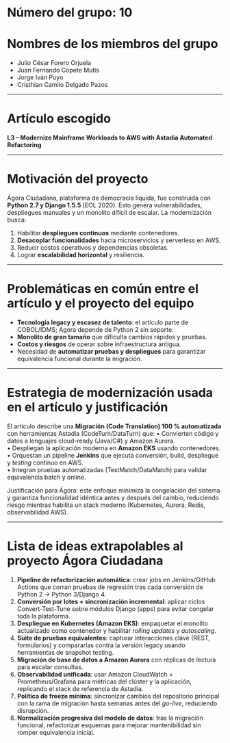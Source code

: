 # Número del grupo: 10

# Nombres de los miembros del grupo
- Julio César Forero Orjuela
- Juan Fernando Copete Mutis
- Jorge Iván Puyo
- Cristhian Camilo Delgado Pazos

---

# Artículo escogido

**L3 – Modernize Mainframe Workloads to AWS with Astadia Automated Refactoring**

---

# Motivación del proyecto
Ágora Ciudadana, plataforma de democracia líquida, fue construida con **Python 2.7 y Django 1.5.5** (EOL 2020). Esto genera vulnerabilidades, despliegues manuales y un monolito difícil de escalar. La modernización busca:
1. Habilitar **despliegues continuos** mediante contenedores.
2. **Desacoplar funcionalidades** hacia microservicios y serverless en AWS.
3. Reducir costos operativos y dependencias obsoletas.
4. Lograr **escalabilidad horizontal** y resiliencia.

---

# Problemáticas en común entre el artículo y el proyecto del equipo
- **Tecnología legacy y escasez de talento**: el artículo parte de COBOL/IDMS; Ágora depende de Python 2 sin soporte.
- **Monolito de gran tamaño** que dificulta cambios rápidos y pruebas.
- **Costos y riesgos** de operar sobre infraestructura antigua.
- Necesidad de **automatizar pruebas y despliegues** para garantizar equivalencia funcional durante la migración.

---

# Estrategia de modernización usada en el artículo y justificación
El artículo describe una **Migración (Code Translation) 100 % automatizada** con herramientas Astadia (CodeTurn/DataTurn) que:
• Convierten código y datos a lenguajes cloud-ready (Java/C#) y Amazon Aurora.  
• Despliegan la aplicación moderna en **Amazon EKS** usando contenedores.  
• Orquestan un pipeline **Jenkins** que ejecuta conversión, build, despliegue y *testing* continuo en AWS.  
• Integran pruebas automatizadas (TestMatch/DataMatch) para validar equivalencia batch y online.

Justificación para Ágora: este enfoque minimiza la congelación del sistema y garantiza funcionalidad idéntica antes y después del cambio, reduciendo riesgo mientras habilita un stack moderno (Kubernetes, Aurora, Redis, observabilidad AWS).

---

# Lista de ideas extrapolables al proyecto Ágora Ciudadana
1. **Pipeline de refactorización automática**: crear jobs en Jenkins/GitHub Actions que corran pruebas de regresión tras cada conversión de Python 2 → Python 3/Django 4.
2. **Conversión por lotes + sincronización incremental**: aplicar ciclos Convert-Test-Tune sobre módulos Django (apps) para evitar congelar toda la plataforma.
3. **Despliegue en Kubernetes (Amazon EKS)**: empaquetar el monolito actualizado como contenedor y habilitar *rolling updates* y *autoscaling*.
4. **Suite de pruebas equivalentes**: capturar interacciones clave (REST, formularios) y compararlas contra la versión legacy usando herramientas de snapshot testing.
5. **Migración de base de datos a Amazon Aurora** con réplicas de lectura para escalar consultas.
6. **Observabilidad unificada**: usar Amazon CloudWatch + Prometheus/Grafana para métricas del clúster y la aplicación, replicando el stack de referencia de Astadia.
7. **Política de freeze mínima**: sincronizar cambios del repositorio principal con la rama de migración hasta semanas antes del *go-live*, reduciendo disrupción.
8. **Normalización progresiva del modelo de datos**: tras la migración funcional, refactorizar esquemas para mejorar mantenibilidad sin romper equivalencia inicial. 